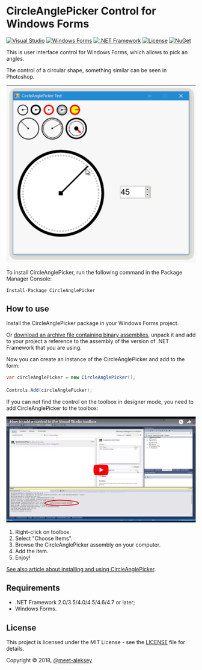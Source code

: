﻿# CircleAnglePicker Control for Windows Forms

[![Visual Studio](https://img.shields.io/badge/Visual%20Studio-2010%20%2F%202017-68217a.svg?style=flat)](https://www.visualstudio.com/)
[![Windows Forms](https://img.shields.io/badge/Windows%20Forms--68217a.svg?style=flat)](https://docs.microsoft.com/en-us/dotnet/framework/winforms/)
[![.NET Framework](https://img.shields.io/badge/.NET-v2.0%20%2F%20v4.7-68217a.svg?style=flat)](https://www.microsoft.com/net/download)
[![License](https://img.shields.io/github/license/meet-aleksey/CircleAnglePicker.svg?style=flat&label=License)](https://github.com/meet-aleksey/CircleAnglePicker/blob/master/LICENSE)
[![NuGet](https://img.shields.io/nuget/dt/CircleAnglePicker.svg?style=flat&label=Downloads)](https://www.nuget.org/packages/CircleAnglePicker/)

This is user interface control for Windows Forms, which allows to pick an angles.

The control of a circular shape, something similar can be seen in Photoshop.

![Preview](preview.gif)

To install CircleAnglePicker, run the following command in the Package Manager Console:

```
Install-Package CircleAnglePicker
```

## How to use

Install the CircleAnglePicker package in your Windows Forms project.

Or [download an archive file containing binary assemblies](https://github.com/meet-aleksey/CircleAnglePicker/releases), 
unpack it and add to your project a reference to the assembly of the version of .NET Framework that you are using.

Now you can create an instance of the CircleAnglePicker and add to the form:

```C#
var circleAnglePicker = new CircleAnglePicker();

Controls.Add(circleAnglePicker);
```

If you can not find the control on the toolbox in designer mode, you need to add CircleAnglePicker to the toolbox:

[![How to add a control to the Visual Studio toolbox](youtube.jpg)](https://www.youtube.com/watch?v=Zasmw8zfIbI)

1. Right-click on toolbox.
2. Select "Choose Items".
3. Browse the CircleAnglePicker assembly on your computer.
4. Add the item.
5. Enjoy!

[See also article about installing and using CircleAnglePicker](https://goo.gl/4mQsDw).

## Requirements

* .NET Framework 2.0/3.5/4.0/4.5/4.6/4.7 or later;
* Windows Forms.

## License

This project is licensed under the MIT License - see the [LICENSE](LICENSE) file for details.

Copyright © 2018, [@meet-aleksey](https://github.com/meet-aleksey)